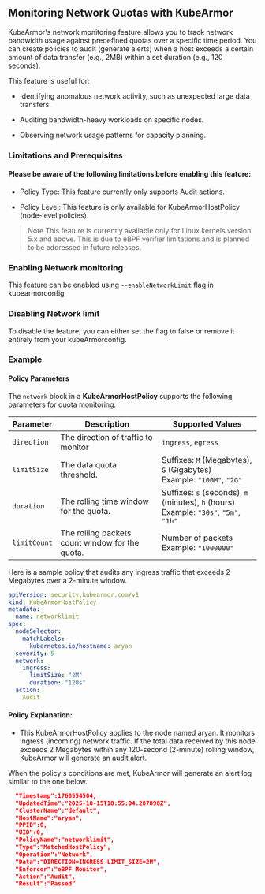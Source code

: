 ## Monitoring Network Quotas with KubeArmor

KubeArmor's network monitoring feature allows you to track network bandwidth usage against predefined quotas over a specific time period. You can create policies to audit (generate alerts) when a host exceeds a certain amount of data transfer (e.g., 2MB) within a set duration (e.g., 120 seconds).

This feature is useful for:

* Identifying anomalous network activity, such as unexpected large data transfers.

* Auditing bandwidth-heavy workloads on specific nodes.

* Observing network usage patterns for capacity planning.

### Limitations and Prerequisites

#### Please be aware of the following limitations before enabling this feature:

* Policy Type: This feature currently only supports Audit actions.

* Policy Level: This feature is only available for KubeArmorHostPolicy (node-level policies).

>Note This feature is currently available only for Linux kernels version 5.x and above. This is due to eBPF verifier limitations and is planned to be addressed in future releases. 

### Enabling Network monitoring

This feature can be enabled using `--enableNetworkLimit` flag in kubearmorconfig 

### Disabling Network limit 
To disable the feature, you can either set the flag to false or remove it entirely from your kubeArmorconfig.

### Example

#### Policy Parameters
The `network` block in a **KubeArmorHostPolicy** supports the following parameters for quota monitoring:

| Parameter   | Description                                           | Supported Values |
|--------------|-------------------------------------------------------|------------------|
| `direction`  | The direction of traffic to monitor | `ingress`, `egress` |
| `limitSize`  | The data quota threshold. | Suffixes: `M` (Megabytes), `G` (Gigabytes)<br>Example: `"100M"`, `"2G"` |
| `duration`   | The rolling time window for the quota. | Suffixes: `s` (seconds), `m` (minutes), `h` (hours)<br>Example: `"30s"`, `"5m"`, `"1h"` |
| `limitCount`   | The rolling packets count window for the quota. | Number of packets <br>Example: `"1000000"`|

Here is a sample policy that audits any ingress traffic that exceeds 2 Megabytes over a 2-minute window.

```yaml 
apiVersion: security.kubearmor.com/v1
kind: KubeArmorHostPolicy
metadata:
  name: networklimit
spec:
  nodeSelector:
    matchLabels:
      kubernetes.io/hostname: aryan
  severity: 5
  network:
    ingress:
      limitSize: "2M"
      duration: "120s"
  action:
    Audit
```

#### Policy Explanation:
* This KubeArmorHostPolicy applies to the node named aryan.
It monitors ingress (incoming) network traffic.
If the total data received by this node exceeds 2 Megabytes within any 120-second (2-minute) rolling window, KubeArmor will generate an audit alert.

When the policy's conditions are met, KubeArmor will generate an alert log similar to the one below.
```json
  "Timestamp":1760554504,
  "UpdatedTime":"2025-10-15T18:55:04.287898Z",
  "ClusterName":"default",
  "HostName":"aryan",
  "PPID":0,
  "UID":0,
  "PolicyName":"networklimit",
  "Type":"MatchedHostPolicy",
  "Operation":"Network",
  "Data":"DIRECTION=INGRESS LIMIT_SIZE=2M",
  "Enforcer":"eBPF Monitor",
  "Action":"Audit",
  "Result":"Passed"
```







